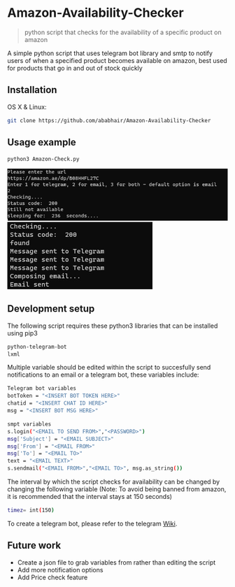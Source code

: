 # Amazon-Availability-Checker
> python script that checks for the availability of a specific product on amazon 

A simple python script that uses telegram bot library and smtp to notify users of when a specified product becomes available on amazon, best used for products that go in and out of stock quickly 

## Installation

OS X & Linux:

```sh
git clone https://github.com/ababhair/Amazon-Availability-Checker
```

## Usage example
```sh
python3 Amazon-Check.py
```
![](notavail.jpg)
![](avail.jpg)

## Development setup

The following script requires these python3 libraries that can be installed using pip3
```sh
python-telegram-bot
lxml
```
Multiple variable should be edited within the script to succesfully send notifications to an email or a telegram bot, these variables include:

```sh
Telegram bot variables
botToken = "<INSERT BOT TOKEN HERE>"
chatid = "<INSERT CHAT ID HERE>"
msg = "<INSERT BOT MSG HERE>"
```
```sh
smpt variables
s.login("<EMAIL TO SEND FROM>","<PASSWORD>")
msg['Subject'] = "<EMAIL SUBJECT>"
msg['From'] = "<EMAIL FROM>"
msg['To'] = "<EMAIL TO>"
text = "<EMAIL TEXT>"
s.sendmail("<EMAIL FROM>","<EMAIL TO>", msg.as_string())
```
The interval by which the script checks for availability can be changed by changing the following variable (Note: To avoid being banned from amazon, it is recommended that the interval stays at 150 seconds)
```sh
timez= int(150)
```
To create a telegram bot, please refer to the telegram [Wiki][wiki].
## Future work
* Create a json file to grab variables from rather than editing the script
* Add more notification options
* Add Price check feature

[wiki]: https://core.telegram.org/bots/api
